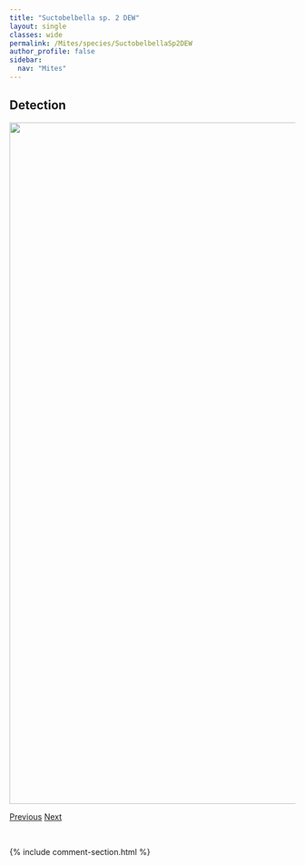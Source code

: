 ```yaml
---
title: "Suctobelbella sp. 2 DEW"
layout: single
classes: wide
permalink: /Mites/species/SuctobelbellaSp2DEW
author_profile: false
sidebar:
  nav: "Mites"
---
```


<h2>Detection</h2>

<a href="https://drive.google.com/uc?export=view&id=1iSbo6Ec76qaV1mB_R1Fv8v2efpx0wPVK">
<img src="https://drive.google.com/uc?export=view&id=1iSbo6Ec76qaV1mB_R1Fv8v2efpx0wPVK" height = "1200" width = "800">
</a>


<a href="/DevelopmentWebsite/Mites/species/SuctobelbellaPunctata" class="pagination--pager" title="Suctobelbella punctata">Previous</a> <a href="/DevelopmentWebsite/Mites/species/SuctobelbellaSp3DEW" class="pagination--pager" title="Suctobelbella sp. 3 DEW">Next</a>

<p>&nbsp;</p>

{% include comment-section.html %}
